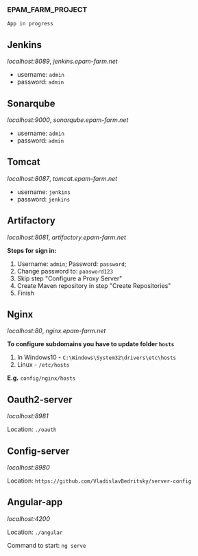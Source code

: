 ### EPAM_FARM_PROJECT

`App in progress`

## Jenkins
_localhost:8089_,  _jenkins.epam-farm.net_
* username: `admin`
* password: `admin`

## Sonarqube
_localhost:9000_,  _sonarqube.epam-farm.net_
* username: `admin`
* password: `admin`

## Tomcat 
_localhost:8087_,  _tomcat.epam-farm.net_
* username: `jenkins`
* password: `jenkins`

## Artifactory
_localhost:8081_,  _artifactory.epam-farm.net_

**Steps for sign in:**
1. Username: `admin`; Password: `password`;
2. Change password to: `paasword123`
3. Skip step "Configure a Proxy Server"
4. Create Maven repository in step "Create Repositories"
5. Finish

## Nginx 
_localhost:80_,  _nginx.epam-farm.net_

**To configure subdomains you have to update folder `hosts`**
1. In Windows10 - `C:\Windows\System32\drivers\etc\hosts`
2. Linux - `/etc/hosts`
 
**E.g.** `config/nginx/hosts`

## Oauth2-server
_localhost:8981_
   
Location: `./oauth`

## Config-server
_localhost:8980_
   
Location: `https://github.com/VladislavBedritsky/server-config`
 
## Angular-app
_localhost:4200_
   
 Location: `./angular`
 
 Command to start: `ng serve`
 
 